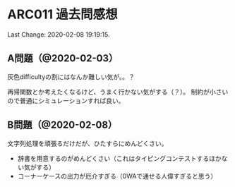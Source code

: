 # ARC011 過去問感想

Last Change: 2020-02-08 19:19:15.

## A問題（@2020-02-03）

灰色difficultyの割にはなんか難しい気が。。？

再帰関数とか考えたくなるけど、うまく行かない気がする（？）。
制約が小さいので普通にシミュレーションすれば良い。

## B問題（@2020-02-08）

文字列処理を頑張るだけだが、ひたすらにめんどくさい。

- 辞書を用意するのがめんどくさい（これはタイピングコンテストするほかない気がする）
- コーナーケースの出力が厄介すぎる（0WAで通せる人偉すぎると思う）

